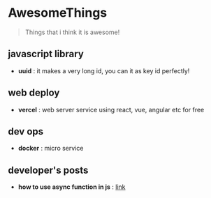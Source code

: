 # AwesomeThings
> Things that i think it is awesome!

## javascript library

- **uuid** : it makes a very long id, you can it as key id perfectly!

## web deploy

- **vercel** : web server service using react, vue, angular etc for free

## dev ops

- **docker** : micro service

## developer's posts

- **how to use async function in js** : [link](https://medium.com/front-end-weekly/async-await-is-not-about-making-asynchronous-code-synchronous-ba5937a0c11e)
